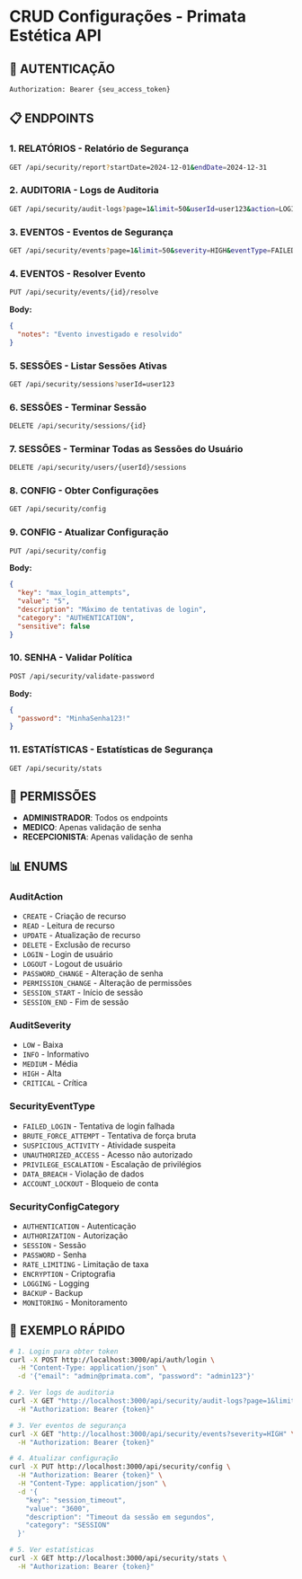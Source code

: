 # CRUD Configurações - Primata Estética API

## **🔐 AUTENTICAÇÃO**
```bash
Authorization: Bearer {seu_access_token}
```

## **📋 ENDPOINTS**

### **1. RELATÓRIOS - Relatório de Segurança**
```bash
GET /api/security/report?startDate=2024-12-01&endDate=2024-12-31
```

### **2. AUDITORIA - Logs de Auditoria**
```bash
GET /api/security/audit-logs?page=1&limit=50&userId=user123&action=LOGIN
```

### **3. EVENTOS - Eventos de Segurança**
```bash
GET /api/security/events?page=1&limit=50&severity=HIGH&eventType=FAILED_LOGIN
```

### **4. EVENTOS - Resolver Evento**
```bash
PUT /api/security/events/{id}/resolve
```
**Body:**
```json
{
  "notes": "Evento investigado e resolvido"
}
```

### **5. SESSÕES - Listar Sessões Ativas**
```bash
GET /api/security/sessions?userId=user123
```

### **6. SESSÕES - Terminar Sessão**
```bash
DELETE /api/security/sessions/{id}
```

### **7. SESSÕES - Terminar Todas as Sessões do Usuário**
```bash
DELETE /api/security/users/{userId}/sessions
```

### **8. CONFIG - Obter Configurações**
```bash
GET /api/security/config
```

### **9. CONFIG - Atualizar Configuração**
```bash
PUT /api/security/config
```
**Body:**
```json
{
  "key": "max_login_attempts",
  "value": "5",
  "description": "Máximo de tentativas de login",
  "category": "AUTHENTICATION",
  "sensitive": false
}
```

### **10. SENHA - Validar Política**
```bash
POST /api/security/validate-password
```
**Body:**
```json
{
  "password": "MinhaSenha123!"
}
```

### **11. ESTATÍSTICAS - Estatísticas de Segurança**
```bash
GET /api/security/stats
```

## **🔑 PERMISSÕES**
- **ADMINISTRADOR**: Todos os endpoints
- **MEDICO**: Apenas validação de senha
- **RECEPCIONISTA**: Apenas validação de senha

## **📊 ENUMS**

### **AuditAction**
- `CREATE` - Criação de recurso
- `READ` - Leitura de recurso
- `UPDATE` - Atualização de recurso
- `DELETE` - Exclusão de recurso
- `LOGIN` - Login de usuário
- `LOGOUT` - Logout de usuário
- `PASSWORD_CHANGE` - Alteração de senha
- `PERMISSION_CHANGE` - Alteração de permissões
- `SESSION_START` - Início de sessão
- `SESSION_END` - Fim de sessão

### **AuditSeverity**
- `LOW` - Baixa
- `INFO` - Informativo
- `MEDIUM` - Média
- `HIGH` - Alta
- `CRITICAL` - Crítica

### **SecurityEventType**
- `FAILED_LOGIN` - Tentativa de login falhada
- `BRUTE_FORCE_ATTEMPT` - Tentativa de força bruta
- `SUSPICIOUS_ACTIVITY` - Atividade suspeita
- `UNAUTHORIZED_ACCESS` - Acesso não autorizado
- `PRIVILEGE_ESCALATION` - Escalação de privilégios
- `DATA_BREACH` - Violação de dados
- `ACCOUNT_LOCKOUT` - Bloqueio de conta

### **SecurityConfigCategory**
- `AUTHENTICATION` - Autenticação
- `AUTHORIZATION` - Autorização
- `SESSION` - Sessão
- `PASSWORD` - Senha
- `RATE_LIMITING` - Limitação de taxa
- `ENCRYPTION` - Criptografia
- `LOGGING` - Logging
- `BACKUP` - Backup
- `MONITORING` - Monitoramento

## **📝 EXEMPLO RÁPIDO**
```bash
# 1. Login para obter token
curl -X POST http://localhost:3000/api/auth/login \
  -H "Content-Type: application/json" \
  -d '{"email": "admin@primata.com", "password": "admin123"}'

# 2. Ver logs de auditoria
curl -X GET "http://localhost:3000/api/security/audit-logs?page=1&limit=10" \
  -H "Authorization: Bearer {token}"

# 3. Ver eventos de segurança
curl -X GET "http://localhost:3000/api/security/events?severity=HIGH" \
  -H "Authorization: Bearer {token}"

# 4. Atualizar configuração
curl -X PUT http://localhost:3000/api/security/config \
  -H "Authorization: Bearer {token}" \
  -H "Content-Type: application/json" \
  -d '{
    "key": "session_timeout",
    "value": "3600",
    "description": "Timeout da sessão em segundos",
    "category": "SESSION"
  }'

# 5. Ver estatísticas
curl -X GET http://localhost:3000/api/security/stats \
  -H "Authorization: Bearer {token}"
```
